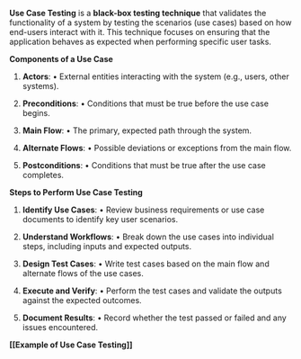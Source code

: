 **Use Case Testing** is a **black-box testing technique** that validates the functionality of a system by testing the scenarios (use cases) based on how end-users interact with it. This technique focuses on ensuring that the application behaves as expected when performing specific user tasks.


**Components of a Use Case**
1. **Actors**:
• External entities interacting with the system (e.g., users, other systems).

2. **Preconditions**:
• Conditions that must be true before the use case begins.

3. **Main Flow**:
• The primary, expected path through the system.

4. **Alternate Flows**:
• Possible deviations or exceptions from the main flow.

5. **Postconditions**:
• Conditions that must be true after the use case completes.


**Steps to Perform Use Case Testing**
1. **Identify Use Cases**:
• Review business requirements or use case documents to identify key user scenarios.

2. **Understand Workflows**:
• Break down the use cases into individual steps, including inputs and expected outputs.

3. **Design Test Cases**:
• Write test cases based on the main flow and alternate flows of the use cases.

4. **Execute and Verify**:
• Perform the test cases and validate the outputs against the expected outcomes.

5. **Document Results**:
• Record whether the test passed or failed and any issues encountered.

**[[Example of Use Case Testing]]**